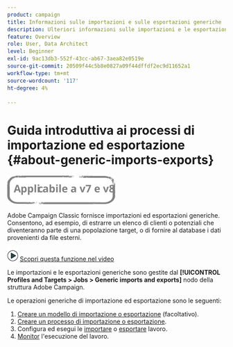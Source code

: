```yaml
---
product: campaign
title: Informazioni sulle importazioni e sulle esportazioni generiche
description: Ulteriori informazioni sulle importazioni e le esportazioni generiche.
feature: Overview
role: User, Data Architect
level: Beginner
exl-id: 9ac13db3-552f-43cc-ab67-3aea82e0519e
source-git-commit: 20509f44c5b8e0827a09f44dffdf2ec9d11652a1
workflow-type: tm+mt
source-wordcount: '117'
ht-degree: 4%

---
```


# Guida introduttiva ai processi di importazione ed esportazione {#about-generic-imports-exports}

![](../../assets/common.svg)

Adobe Campaign Classic fornisce importazioni ed esportazioni generiche. Consentono, ad esempio, di estrarre un elenco di clienti o potenziali che diventeranno parte di una popolazione target, o di fornire al database i dati provenienti da file esterni.

![](assets/do-not-localize/how-to-video.png) [Scopri questa funzione nel video](../../platform/using/exporting-and-importing-profiles.md#import-profiles-video)

Le importazioni e le esportazioni generiche sono gestite dal **[!UICONTROL Profiles and Targets > Jobs > Generic imports and exports]** nodo della struttura Adobe Campaign.

Le operazioni generiche di importazione ed esportazione sono le seguenti:

1. [Creare un modello di importazione o esportazione](../../platform/using/creating-import-export-templates.md) (facoltativo).
1. [Creare un processo di importazione o esportazione](../../platform/using/creating-import-export-jobs.md).
1. Configura ed esegui le [importare](../../platform/using/executing-import-jobs.md) o [esportare](../../platform/using/executing-export-jobs.md) lavoro.
1. [Monitor](../../platform/using/monitoring-jobs-execution.md) l&#39;esecuzione del lavoro.
